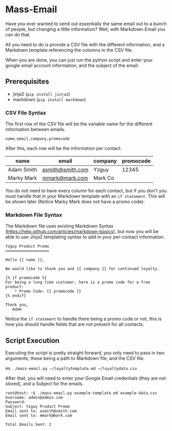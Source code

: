 Mass-Email
==============

Have you ever wanted to send out essentially the same email out to a bunch of people, but changing a little information? Well, with Markdown-Email you can do that.  

All you need to do is provide a CSV file with the different information, and a Markdown template referencing the columns in the CSV file.

When you are done, you can just run the python script and enter your google email account information, and the subject of the email.

Prerequisites
-------------
* jinja2 (`pip install jinja2`)
* markdown (`pip install markdown`)

### CSV File Syntax
The first row of the CSV file will be the variable name for the different information between emails.

`name,email,company,promocode`

After this, each row will be the information per contact.

| name | email | company | promocode |
| ---- | ----- | ------- | --------- |
|Adam Smith | asmith@smith.com | Yzguy | 12345 | 
|Marky Mark|mmark@mark.com|Mark Co| |


You do not need to have every column for each contact, but if you don't you must handle that in your Markdown template with an `if statement`. This will be shown later (Notice Marky Mark does not have a promo code).

### Markdown File Syntax
The Markdown file uses existing Markdown Syntax (https://help.github.com/articles/markdown-basics), but now you will be able to use Jinja2 templating syntax to add in your per-contact information.

```
Yzguy Product Promo
===================

Hello {{ name }},

We would like to thank you and {{ company }} for continued loyalty.

{% if promocode %}
For being a long time customer, here is a promo code for a free product:  
    * Promo Code: {{ promocode }}  
{% endif}

Thank you,
   Adam
```  

Notice the `if statement` to handle there being a promo code or not, this is how you should handle fields that are not present for all contacts.

## Script Execution
Executing the script is pretty straight forward, you only need to pass in two arguments, these being a path to Markdown file, and the CSV file.

ex. `./mass-email.py ~/loyaltytemplate.md ~/loyaltydata.csv`

After that, you will need to enter your Google Email credentials (they are not stored), and a Subject for the emails.

```
root@host: ~$ ./mass-email.py example-template.md example-data.csv 
Username: admin@admin.com
Password: 
Subject: Yzguy Product Promo    
Email sent to: asmith@smith.com
Email sent to: mmark@mark.com

Total Emails Sent: 2
```

